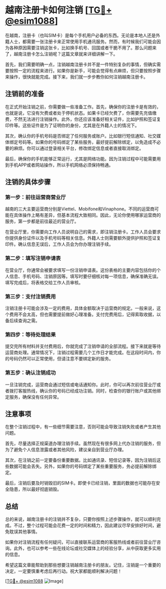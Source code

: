 # 越南注册卡如何注销 [[TG💪+ @esim1088](https://t.me/s/esim1088)]

在越南，注册卡（也叫SIM卡）是每个手机用户必备的东西。无论是本地人还是外籍人士，都需要一张注册卡来正常使用手机通讯服务。然而，有时候我们可能会因为各种原因需要注销这张卡，比如换手机号、回国或者干脆不用了。那么问题来了，越南注册卡怎么注销呢？这篇文章就来详细讲解一下。

首先，我们需要明确一点，注销越南注册卡并不是一件特别复杂的事情，但确实需要按照一定的流程来进行。如果你是新手，可能会觉得有点麻烦，但只要按照步骤来操作，很快就能完成。接下来，我们就一步步教你如何注销越南注册卡。

## 注销前的准备

在正式开始注销之前，你需要做一些准备工作。首先，确保你的注册卡是有效的，也就是说，它没有欠费或者处于停机状态。如果卡已经欠费了，你需要先充值缴费，不然无法进行注销操作。此外，你还应该准备好相关证件，比如护照和签证复印件等。这些证件是为了证明你的身份，尤其是在外籍人士的情况下。

其次，确认你的手机号码是否绑定了任何服务或账户。比如银行短信通知、社交媒体绑定号码等。如果你的号码绑定了某些服务，最好提前解除绑定，以免造成不必要的麻烦。你可以通过登录相关平台，修改绑定信息或者直接取消绑定。

最后，确保你的手机能够正常运行，尤其是网络功能。因为注销过程中可能需要用到手机APP或者网站操作，所以手机网络必须保持畅通。

## 注销的具体步骤

### 第一步：前往运营商营业厅

越南的三大主要运营商分别是Viettel、Mobifone和Vinaphone。不同的运营商可能在具体操作上略有差异，但基本流程大致相同。因此，无论你使用哪家运营商的服务，第一步都是前往最近的营业厅。

在营业厅里，你需要向工作人员说明自己的需求，即注销注册卡。工作人员会要求你提供身份证件以及手机号码等相关信息。外籍人士则需要额外提供护照和签证复印件。确认信息无误后，工作人员会为你办理注销手续。

### 第二步：填写注销申请表

在营业厅，你通常会被要求填写一份注销申请表。这份表格的主要内容包括你的个人信息、手机号码、注销原因等。填写时要仔细核对每一项信息，确保准确无误。填写完成后，将表格交给工作人员审核。

### 第三步：支付注销费用

注销注册卡可能会涉及一定的费用，具体金额取决于运营商的规定。一般来说，这个费用不会太高，但也需要提前做好心理准备。支付完费用后，记得索取收据，以备后续查询之需。

### 第四步：等待处理结果

提交完所有材料并支付费用后，你就完成了注销申请的全部流程。接下来就是等待运营商处理。通常情况下，注销过程需要几个工作日才能完成。在这段时间内，你的号码仍然可以正常使用，但请注意不要绑定新的服务。

### 第五步：确认注销成功

一旦注销完成，运营商会通过短信或电话通知你。此时，你可以再次前往营业厅或者拨打客服热线，确认你的号码已经成功注销。同时，检查你的银行账户或其他绑定服务，确保没有任何异常。

## 注意事项

在整个注销过程中，有一些细节需要注意，否则可能会导致注销失败或者产生其他问题。

首先，尽量选择正规渠道办理注销手续。虽然现在有很多网上代办注销的服务，但为了避免个人信息泄露或者其他风险，建议亲自到营业厅办理。

其次，在注销之前一定要备份重要数据。比如通讯录、短信记录等，因为注销后这些数据可能会丢失。另外，如果你的号码绑定了某些重要服务，务必提前解除绑定。

最后，注销后要及时销毁旧的SIM卡。即使卡已经注销，里面的数据也可能存在安全隐患，所以最好彻底销毁。

## 总结

总的来说，越南注册卡的注销并不复杂，只要你按照上述步骤操作，就可以顺利完成。不过，整个过程可能会花费一定的时间和精力，因此建议尽早安排好时间，避免耽误其他事情。

如果你对注销流程有任何疑问，可以直接联系运营商的客服热线或者前往营业厅咨询。此外，也可以参考一些在线论坛或社交媒体上的经验分享，从中获取更多实用的信息。

希望这篇文章能帮助到那些想要注销越南注册卡的朋友。记住，注销是一个重要的决定，一定要慎重考虑后再行动。祝大家都能顺利解决问题！

[[TG💪+ @esim1088](https://t.me/s/esim1088) ![Image](https://i.postimg.cc/4NQfJmqS/Snipaste-2025-05-13-00-14-12.png)]